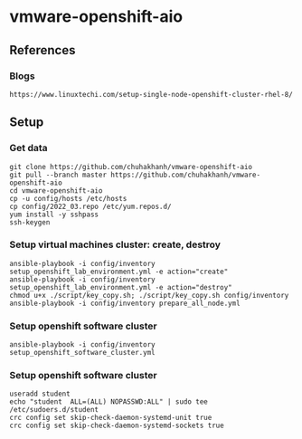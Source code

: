 # vmware-openshift-aio
## References
### Blogs
    https://www.linuxtechi.com/setup-single-node-openshift-cluster-rhel-8/
## Setup
### Get data
    git clone https://github.com/chuhakhanh/vmware-openshift-aio
    git pull --branch master https://github.com/chuhakhanh/vmware-openshift-aio
    cd vmware-openshift-aio
    cp -u config/hosts /etc/hosts
    cp config/2022_03.repo /etc/yum.repos.d/
    yum install -y sshpass 
    ssh-keygen
### Setup virtual machines cluster: create, destroy 

    ansible-playbook -i config/inventory setup_openshift_lab_environment.yml -e action="create"
    ansible-playbook -i config/inventory setup_openshift_lab_environment.yml -e action="destroy" 
    chmod u+x ./script/key_copy.sh; ./script/key_copy.sh config/inventory
    ansible-playbook -i config/inventory prepare_all_node.yml
    
### Setup openshift software cluster
    ansible-playbook -i config/inventory setup_openshift_software_cluster.yml
    
### Setup openshift software cluster    
    useradd student
    echo "student  ALL=(ALL) NOPASSWD:ALL" | sudo tee /etc/sudoers.d/student
    crc config set skip-check-daemon-systemd-unit true
    crc config set skip-check-daemon-systemd-sockets true
